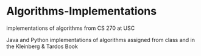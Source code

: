 # Algorithms-Implementations
implementations of algorithms from CS 270 at USC

Java and Python implementations of algorithms assigned from class and in the Kleinberg & Tardos Book
